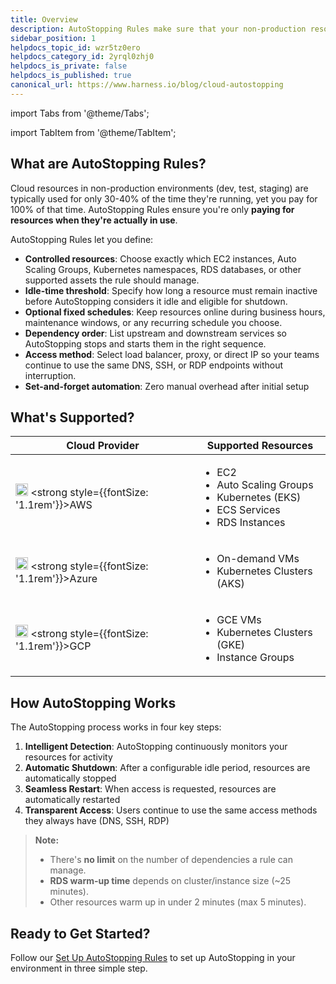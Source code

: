 ```yaml
---
title: Overview
description: AutoStopping Rules make sure that your non-production resources run only when used, and never when idle.
sidebar_position: 1
helpdocs_topic_id: wzr5tz0ero
helpdocs_category_id: 2yrql0zhj0
helpdocs_is_private: false
helpdocs_is_published: true
canonical_url: https://www.harness.io/blog/cloud-autostopping
---
```

import Tabs from '@theme/Tabs';

import TabItem from '@theme/TabItem';

## What are AutoStopping Rules?

Cloud resources in non-production environments (dev, test, staging) are typically used for only 30-40% of the time they're running, yet you pay for 100% of that time. AutoStopping Rules ensure you're only **paying for resources when they're actually in use**.

AutoStopping Rules let you define:

- **Controlled resources**: Choose exactly which EC2 instances, Auto Scaling Groups, Kubernetes namespaces, RDS databases, or other supported assets the rule should manage.
- **Idle-time threshold**: Specify how long a resource must remain inactive before AutoStopping considers it idle and eligible for shutdown.
- **Optional fixed schedules**: Keep resources online during business hours, maintenance windows, or any recurring schedule you choose.
- **Dependency order**: List upstream and downstream services so AutoStopping stops and starts them in the right sequence.
- **Access method**: Select load balancer, proxy, or direct IP so your teams continue to use the same DNS, SSH, or RDP endpoints without interruption.
- **Set-and-forget automation**: Zero manual overhead after initial setup

## What's Supported?

| Cloud Provider | Supported Resources |
|----------------|---------------------|
| <img src="/provider-logos/cloud-providers/aws-logo.svg" alt="AWS" width="20"/>  <strong style={{fontSize: '1.1rem'}}>AWS</strong> | <ul><li>EC2</li><li>Auto Scaling Groups</li><li>Kubernetes (EKS)</li><li>ECS Services</li><li>RDS Instances</li></ul> |
| <img src="/provider-logos/cloud-providers/azure-logo.svg" alt="Azure" width="20"/> <strong style={{fontSize: '1.1rem'}}>Azure</strong> | <ul><li>On-demand VMs</li><li>Kubernetes Clusters (AKS)</li></ul> |
| <img src="/provider-logos/cloud-providers/gcp-logo.svg" alt="GCP" width="20"/> <strong style={{fontSize: '1.1rem'}}>GCP</strong> | <ul><li>GCE VMs</li><li>Kubernetes Clusters (GKE)</li><li>Instance Groups</li></ul> |

## How AutoStopping Works

The AutoStopping process works in four key steps:

1. **Intelligent Detection**: AutoStopping continuously monitors your resources for activity
2. **Automatic Shutdown**: After a configurable idle period, resources are automatically stopped
3. **Seamless Restart**: When access is requested, resources are automatically restarted
4. **Transparent Access**: Users continue to use the same access methods they always have (DNS, SSH, RDP)


> **Note:**  
> - There's **no limit** on the number of dependencies a rule can manage.  
> - **RDS warm-up time** depends on cluster/instance size (~25 minutes).  
> - Other resources warm up in under 2 minutes (max 5 minutes).


## Ready to Get Started?

Follow our [Set Up AutoStopping Rules](./autostopping-rules.md) to set up AutoStopping in your environment in three simple step.